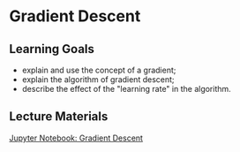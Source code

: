 # Gradient Descent

## Learning Goals

- explain and use the concept of a gradient;
- explain the algorithm of gradient descent;
- describe the effect of the "learning rate" in the algorithm.

## Lecture Materials

[Jupyter Notebook: Gradient Descent](gradient_descent.ipynb)